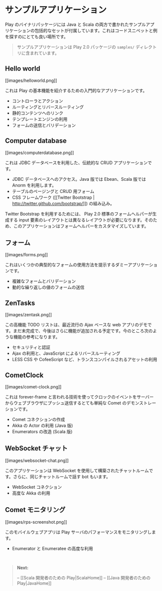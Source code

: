 <!-- translated -->
<!--
# Sample applications
-->
# サンプルアプリケーション

<!--
The Play binary package comes with a comprehensive set of sample applications written in both Java and Scala. This is a very good place to look for code snippets and examples.
-->
Play のバイナリパッケージには Java と Scala の両方で書かれたサンプルアプリケーションの包括的なセットが付属しています。これはコードスニペットと例を探すのにとても良い場所です。

<!--
> The sample applications are available in the `samples/` directory of your Play installation.
-->
> サンプルアプリケーションは Play 2.0 パッケージの `samples/` ディレクトリに含まれています。

## Hello world

[[images/helloworld.png]]

<!--
This is a very basic application that demonstrates Play fundamentals:
-->
これは Play の基本機能を紹介するための入門的なアプリケーションです。

<!--
- Writing controllers and actions.
- Routing and reverse routing.
- Linking to public assets.
- Using the template engine.
- Handling forms with validation.
-->
- コントローラとアクション
- ルーティングとリバースルーティング
- 静的コンテンツへのリンク
- テンプレートエンジンの利用
- フォームの送信とバリデーション

## Computer database

[[images/computerdatabase.png]]

<!--
This is a classic CRUD application, backed by a JDBC database. It demonstrates:
-->
これは JDBC データベースを利用した、伝統的な CRUD アプリケーションです。

<!--
- accessing a JDBC database, using Ebean in Java and Anorm in Scala
- table pagination and CRUD forms
- integrating with a CSS framework ([[Twitter Bootstrap | http://twitter.github.com/bootstrap/]]).
-->
- JDBC データベースへのアクセス。Java 版では Ebean、Scala 版では Anorm を利用します。
- テーブルのページングと CRUD 用フォーム
- CSS フレームワーク ([[Twitter Bootstrap | http://twitter.github.com/bootstrap/]]) の組み込み。

<!--
Twitter Bootstrap requires a different form layout to the default layout provided by the Play 2.0 form helper, so this application also provides an example of integrating a custom form input constructor.
-->
Twitter Bootstrap を利用するためには、 Play 2.0 標準のフォームヘルパーが生成する input 要素のレイアウトとは異なるレイアウトが必要になります。そのため、このアプリケーションはフォームヘルパーをカスタマイズしています。

<!--
## Forms
-->
## フォーム

[[images/forms.png]]

<!--
This is a dummy application presenting several typical form usages. It demonstrates: 
-->
これはいくつかの典型的なフォームの使用方法を提示するダミーアプリケーションです。 

<!--
- writing complex forms with validation
- handling forms with dynamically repeated values.
-->
- 複雑なフォームとバリデーション
- 動的な繰り返しの値のフォームの送信

## ZenTasks

[[images/zentask.png]]

<!--
This advanced todo list demonstrates a modern Ajax-based web application. This is a work in progress, and we plan to add features in the future releases. For now you can check it out to learn how to:
-->
この高機能 TODO リストは、最近流行の Ajax ベースな web アプリのデモです。まだ未完成で、今後はさらに機能が追加される予定です。今のところ次のような機能の参考になります。

<!--
- integrate authentication and security
- use Ajax and JavaScript reverse routing
- integrate with compiled assets - LESS CSS and CoffeeScript.
-->
- セキュリティと認証
- Ajax の利用と、JavaScript によるリバースルーティング
- LESS CSS や CofeeScript など、トランスコンパイルされるアセットの利用

## CometClock

[[images/comet-clock.png]]

<!--
This a very simple Comet demonstration pushing clock events from the server to the Web browser using a the forever-frame technique. It demonstrates how to:
-->
これは forever-frame と言われる技術を使ってクロックのイベントをサーバーからウェブブラウザにプッシュ送信するとても単純な Comet のデモンストレーションです。

<!--
- create a Comet connection
- use Akka actors (in the Java version)
- write custom Enumerators (in the Scala version).
-->
- Comet コネクションの作成
- Akka の Actor の利用 (Java 版)
- Enumerators の改造 (Scala 版)

<!--
## WebSocket chat
-->
## WebSocket チャット

[[images/websocket-chat.png]]

<!--
This application is a chat room, built using WebSockets. Additionally, there is a bot used that talks in the same chat room. It demonstrates:
-->
このアプリケーションは WebSocket を使用して構築されたチャットルームです。さらに、同じチャットルームで話す bot もいます。

<!--
- WebSocket connections
- advanced Akka usage.
-->
- WebSocket コネクション
- 高度な Akka の利用

<!--
## Comet monitoring
-->
## Comet モニタリング

[[images/rps-screenshot.png]]

<!--
This mobile web application monitors Play server performance. It demonstrates:
-->
このモバイルウェブアプリは Play サーバのパフォーマンスをモニタリングします。

<!--
- advanced usage of Enumerators and Enumeratees.
-->
- Enumerator と Enumeratee の高度な利用

&nbsp;

<!--
> **Next:** 
>
> – [[Play for Scala developers | ScalaHome]]
> – [[Play for Java developers | JavaHome]]
-->
> **Next:**
>
> – [[Scala 開発者のための Play|ScalaHome]]
> – [[Java 開発者のための Play|JavaHome]]
